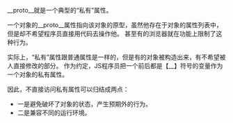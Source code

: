 \_\_proto\_\_就是一个典型的“私有”属性。
 
 一个对象的\_\_proto\_\_属性指向该对象的原型，虽然他存在于对象的属性列表中，但是却不希望程序员直接用代码去操作他。
 甚至有的浏览器就在功能上限制了这种行为。
 
实际上，“私有”属性跟普通属性是一样的，但是有的对象被构造出来，有不希望被人直接修改的部分。
作为约定，JS程序员把一个前后都是【\_\_】符号的变量作为一个对象的私有属性。
 
因此，不直接访问私有属性可以归结成两点：

*  一是避免破坏了对象的状态，产生预期外的行为。
*  二是兼容不同的运行环境。